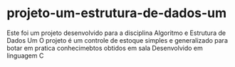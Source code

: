 # projeto-um-estrutura-de-dados-um
Este foi um projeto desenvolvido para a disciplina Algoritmo e Estrutura de Dados Um
O projeto é um controle de estoque simples e generalizado para botar em pratica conhecimebtos obtidos em sala
Desenvolvido em linguagem C
